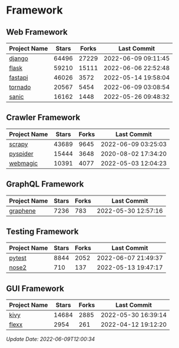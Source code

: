# Framework

## Web Framework
| Project Name | Stars | Forks | Last Commit |
| ------------ | ----- | ----- | ----------- |
| [django](https://github.com/django/django) | 64496 | 27229 | 2022-06-09 09:11:45 |
| [flask](https://github.com/pallets/flask) | 59210 | 15111 | 2022-06-06 22:52:48 |
| [fastapi](https://github.com/tiangolo/fastapi) | 46026 | 3572 | 2022-05-14 19:58:04 |
| [tornado](https://github.com/tornadoweb/tornado) | 20567 | 5454 | 2022-06-09 03:08:54 |
| [sanic](https://github.com/sanic-org/sanic) | 16162 | 1448 | 2022-05-26 09:48:32 |

## Crawler Framework
| Project Name | Stars | Forks | Last Commit |
| ------------ | ----- | ----- | ----------- |
| [scrapy](https://github.com/scrapy/scrapy) | 43689 | 9645 | 2022-06-09 03:25:03 |
| [pyspider](https://github.com/binux/pyspider) | 15444 | 3648 | 2020-08-02 17:34:20 |
| [webmagic](https://github.com/code4craft/webmagic) | 10391 | 4077 | 2022-05-03 12:04:23 |

## GraphQL Framework
| Project Name | Stars | Forks | Last Commit |
| ------------ | ----- | ----- | ----------- |
| [graphene](https://github.com/graphql-python/graphene) | 7236 | 783 | 2022-05-30 12:57:16 |

## Testing Framework
| Project Name | Stars | Forks | Last Commit |
| ------------ | ----- | ----- | ----------- |
| [pytest](https://github.com/pytest-dev/pytest) | 8844 | 2052 | 2022-06-07 21:49:37 |
| [nose2](https://github.com/nose-devs/nose2) | 710 | 137 | 2022-05-13 19:47:17 |

## GUI Framework
| Project Name | Stars | Forks | Last Commit |
| ------------ | ----- | ----- | ----------- |
| [kivy](https://github.com/kivy/kivy) | 14684 | 2885 | 2022-05-30 16:39:14 |
| [flexx](https://github.com/flexxui/flexx) | 2954 | 261 | 2022-04-12 19:12:20 |

*Update Date: 2022-06-09T12:00:34*
